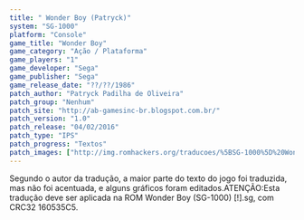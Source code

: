 ```yaml
---
title: " Wonder Boy (Patryck)"
system: "SG-1000"
platform: "Console"
game_title: "Wonder Boy"
game_category: "Ação / Plataforma"
game_players: "1"
game_developer: "Sega"
game_publisher: "Sega"
game_release_date: "??/??/1986"
patch_author: "Patryck Padilha de Oliveira"
patch_group: "Nenhum"
patch_site: "http://ab-gamesinc-br.blogspot.com.br/"
patch_version: "1.0"
patch_release: "04/02/2016"
patch_type: "IPS"
patch_progress: "Textos"
patch_images: ["http://img.romhackers.org/traducoes/%5BSG-1000%5D%20Wonder%20Boy%20-%20Patryck%20-%201.png","http://img.romhackers.org/traducoes/%5BSG-1000%5D%20Wonder%20Boy%20-%20Patryck%20-%202.png","http://img.romhackers.org/traducoes/%5BSG-1000%5D%20Wonder%20Boy%20-%20Patryck%20-%203.png"]
---
```

Segundo o autor da tradução, a maior parte do texto do jogo foi traduzida, mas não foi acentuada, e alguns gráficos foram editados.ATENÇÃO:Esta tradução deve ser aplicada na ROM Wonder Boy (SG-1000) [!].sg, com CRC32 160535C5.